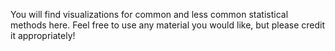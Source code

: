 You will find visualizations for common and less common statistical methods here. Feel free to use any material you would like, but please credit it appropriately!
